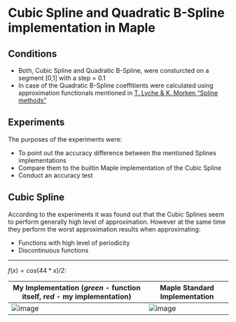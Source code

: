 # Cubic Spline and Quadratic B-Spline implementation in Maple

## Conditions

- Both, Cubic Spline and Quadratic B-Spline, were consturcted on a segment [0,1] with a step = 0.1
- In case of the Quadratic B-Spline coeffitients were calculated using approximation functionals mentioned in [T. Lyche & K. Morken “Spline methods”](https://www.uio.no/studier/emner/matnat/ifi/nedlagte-emner/INF-MAT5340/v10/undervisningsmateriale/book.pdf)

## Experiments

The purposes of the experiments were:
- To point out the accuracy difference between the mentioned Splines implementations
- Compare them to the builtin Maple implementation of the Cubic Spline
- Conduct an accuracy test

## Cubic Spline

According to the experiments it was found out that the Cubic Splines seem to perform generally high level of approximation. However at the same time they perform the worst approximation results when approximating:
- Functions with high level of periodicity
- Discontinuous functions

---

$f(x)=cos(44*x)/2$:

| My Implementation (___green___ - function itself, ___red___ - my implementation) | Maple Standard Implementation |
|---|---|
| ![image](https://github.com/AlexShmak/math-it/assets/113236455/40c07822-8c1d-4d61-a864-292749f29ca9) | ![image](https://github.com/AlexShmak/math-it/assets/113236455/1faee3d8-cbb0-4618-af36-5218f83c3533) |


